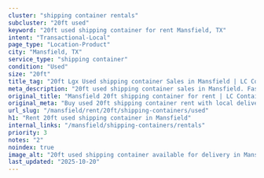 ```yaml
---
cluster: "shipping container rentals"
subcluster: "20ft used"
keyword: "20ft used shipping container for rent Mansfield, TX"
intent: "Transactional-Local"
page_type: "Location-Product"
city: "Mansfield, TX"
service_type: "shipping container"
condition: "Used"
size: "20ft"
title_tag: "20ft Lgx Used shipping container Sales in Mansfield | LC Container"
meta_description: "20ft used shipping container sales in Mansfield. Fast delivery, competitive pricing. Serving shipping containers area. Quote ID: KVV. Call (214) 524-4168 for your free quote today."
original_title: "Mansfield 20ft shipping container for rent | LC Container"
original_meta: "Buy used 20ft shipping container rent with local delivery in Mansfield, TX. LC Container — local Since 2003. Request a fast quote today."
url_slug: "/mansfield/rent/20ft/shipping-containers/used"
h1: "Rent 20ft used shipping container in Mansfield"
internal_links: "/mansfield/shipping-containers/rentals"
priority: 3
notes: "2"
noindex: true
image_alt: "20ft used shipping container available for delivery in Mansfield"
last_updated: "2025-10-20"
---
```


<!-- TODO: Add unique city/inventory copy, images, and internal links here. -->

